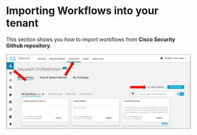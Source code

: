 # Importing Workflows into your tenant

This section shows you how to import workflows from **Cisco Security Github repository**.

![](assets/img/22.png)